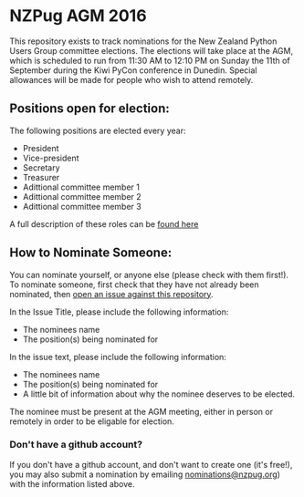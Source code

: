 # NZPug AGM 2016

This repository exists to track nominations for the New Zealand Python Users Group committee elections. The elections will take place at the AGM, which is scheduled to run from 11:30 AM to 12:10 PM on Sunday the 11th of September during the Kiwi PyCon conference in Dunedin. Special allowances will be made for people who wish to attend remotely.

## Positions open for election:

The following positions are elected every year:

 * President
 * Vice-president
 * Secretary
 * Treasurer
 * Adittional committee member 1
 * Adittional committee member 2
 * Adittional committee member 3

A full description of these roles can be [found here](https://nzpug.org/nzpug/current-committee/)
 
## How to Nominate Someone:

You can nominate yourself, or anyone else (please check with them first!). To nominate someone, first check that they have not already been nominated, then [open an issue against this repository](https://github.com/nzpug/AGM2016/issues). 

In the Issue Title, please include the following information:

 * The nominees name
 * The position(s) being nominated for

In the issue text, please include the following information:

 * The nominees name
 * The position(s) being nominated for
 * A little bit of information about why the nominee deserves to be elected.

The nominee must be present at the AGM meeting, either in person or remotely in order to be eligable for election.

### Don't have a github account?

If you don't have a github account, and don't want to create one (it's free!), you may also submit a nomination by emailing nominations@nzpug.org) with the information listed above.
